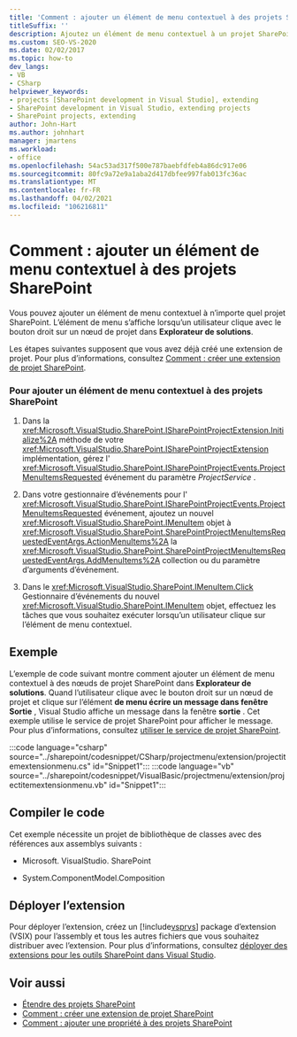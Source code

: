 ```yaml
---
title: 'Comment : ajouter un élément de menu contextuel à des projets SharePoint | Microsoft Docs'
titleSuffix: ''
description: Ajoutez un élément de menu contextuel à un projet SharePoint dans Visual Studio. L’élément de menu s’affiche lorsque vous cliquez avec le bouton droit sur un nœud de projet dans Explorateur de solutions.
ms.custom: SEO-VS-2020
ms.date: 02/02/2017
ms.topic: how-to
dev_langs:
- VB
- CSharp
helpviewer_keywords:
- projects [SharePoint development in Visual Studio], extending
- SharePoint development in Visual Studio, extending projects
- SharePoint projects, extending
author: John-Hart
ms.author: johnhart
manager: jmartens
ms.workload:
- office
ms.openlocfilehash: 54ac53ad317f500e787baebfdfeb4a86dc917e06
ms.sourcegitcommit: 80fc9a72e9a1aba2d417dbfee997fab013fc36ac
ms.translationtype: MT
ms.contentlocale: fr-FR
ms.lasthandoff: 04/02/2021
ms.locfileid: "106216811"
---
```

# <a name="how-to-add-a-shortcut-menu-item-to-sharepoint-projects"></a>Comment : ajouter un élément de menu contextuel à des projets SharePoint
  Vous pouvez ajouter un élément de menu contextuel à n’importe quel projet SharePoint. L’élément de menu s’affiche lorsqu’un utilisateur clique avec le bouton droit sur un nœud de projet dans **Explorateur de solutions**.

 Les étapes suivantes supposent que vous avez déjà créé une extension de projet. Pour plus d’informations, consultez [Comment : créer une extension de projet SharePoint](../sharepoint/how-to-create-a-sharepoint-project-extension.md).

### <a name="to-add-a-shortcut-menu-item-to-sharepoint-projects"></a>Pour ajouter un élément de menu contextuel à des projets SharePoint

1. Dans la <xref:Microsoft.VisualStudio.SharePoint.ISharePointProjectExtension.Initialize%2A> méthode de votre <xref:Microsoft.VisualStudio.SharePoint.ISharePointProjectExtension> implémentation, gérez l' <xref:Microsoft.VisualStudio.SharePoint.ISharePointProjectEvents.ProjectMenuItemsRequested> événement du paramètre *ProjectService* .

2. Dans votre gestionnaire d’événements pour l' <xref:Microsoft.VisualStudio.SharePoint.ISharePointProjectEvents.ProjectMenuItemsRequested> événement, ajoutez un nouvel <xref:Microsoft.VisualStudio.SharePoint.IMenuItem> objet à <xref:Microsoft.VisualStudio.SharePoint.SharePointProjectMenuItemsRequestedEventArgs.ActionMenuItems%2A> la <xref:Microsoft.VisualStudio.SharePoint.SharePointProjectMenuItemsRequestedEventArgs.AddMenuItems%2A> collection ou du paramètre d’arguments d’événement.

3. Dans le <xref:Microsoft.VisualStudio.SharePoint.IMenuItem.Click> Gestionnaire d’événements du nouvel <xref:Microsoft.VisualStudio.SharePoint.IMenuItem> objet, effectuez les tâches que vous souhaitez exécuter lorsqu’un utilisateur clique sur l’élément de menu contextuel.

## <a name="example"></a>Exemple
 L’exemple de code suivant montre comment ajouter un élément de menu contextuel à des nœuds de projet SharePoint dans **Explorateur de solutions**. Quand l’utilisateur clique avec le bouton droit sur un nœud de projet et clique sur l’élément **de menu écrire un message dans fenêtre Sortie** , Visual Studio affiche un message dans la fenêtre **sortie** . Cet exemple utilise le service de projet SharePoint pour afficher le message. Pour plus d’informations, consultez [utiliser le service de projet SharePoint](../sharepoint/using-the-sharepoint-project-service.md).

 :::code language="csharp" source="../sharepoint/codesnippet/CSharp/projectmenu/extension/projectitemextensionmenu.cs" id="Snippet1":::
 :::code language="vb" source="../sharepoint/codesnippet/VisualBasic/projectmenu/extension/projectitemextensionmenu.vb" id="Snippet1":::

## <a name="compile-the-code"></a>Compiler le code
 Cet exemple nécessite un projet de bibliothèque de classes avec des références aux assemblys suivants :

- Microsoft. VisualStudio. SharePoint

- System.ComponentModel.Composition

## <a name="deploy-the-extension"></a>Déployer l’extension
 Pour déployer l’extension, créez un [!include[vsprvs](../sharepoint/includes/vsprvs-md.md)] package d’extension (VSIX) pour l’assembly et tous les autres fichiers que vous souhaitez distribuer avec l’extension. Pour plus d’informations, consultez [déployer des extensions pour les outils SharePoint dans Visual Studio](../sharepoint/deploying-extensions-for-the-sharepoint-tools-in-visual-studio.md).

## <a name="see-also"></a>Voir aussi
- [Étendre des projets SharePoint](../sharepoint/extending-sharepoint-projects.md)
- [Comment : créer une extension de projet SharePoint](../sharepoint/how-to-create-a-sharepoint-project-extension.md)
- [Comment : ajouter une propriété à des projets SharePoint](../sharepoint/how-to-add-a-property-to-sharepoint-projects.md)
